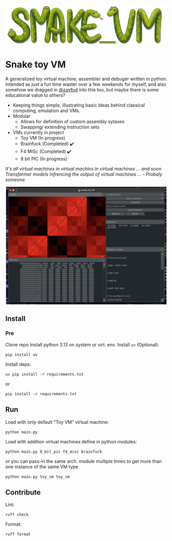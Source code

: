<p align="center">
  <img src="logo2.png" width="820">
</p>

# Snake toy VM

A generalized toy virtual machine, assembler and debuger written in python. Intended as just a fun time waster over a few weekends for myself, and also somehow we dragged in [@zayfod](https://github.com/zayfod) into this too, but maybe there is some educational value to others?
- Keeping things simple, illustrating basic ideas behind classical computing, emulation and VMs.
- Modular
  - Allows for definition of custom assembly sytaxes
  - Swapping/ extending instruction sets
- VMs currently in project
  - Toy VM (In progress)
  - Brainfuck (Completed) ✔️
  - F4 MISc (Completed) ✔️
  - 8 bit PIC (In progress)
 
*It's all virtual machines in virtual machins in virtual machines ... and soon Transformer models infrencing the output of virtual machines ... - Probaly someone*
<p align="center">
  <img src="screen_shot.png" width="500">
</p>

## Install

### Pre
Clone repo
Install python 3.13 on system or virt. env.
Install `uv` (Optional):
```
pip install uv
```

Install deps:
```
uv pip install -r requirements.txt
```
or
```
pip install -r requirements.txt
```

## Run
Load with only default "Toy VM" virtual machine:
```
python main.py
```
Load with addition virtual machines define in python modules:
```
python main.py 8_bit_pic f4_misc brainfuck
```
or you can pass-in the same arch. module multiple times to get more than one instance of the same VM type
```
python main.py toy_vm toy_vm
```

## Contribute
Lint:
```
ruff check
```

Format:
```
ruff format
```




